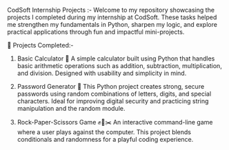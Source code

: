CodSoft Internship Projects :-
Welcome to my repository showcasing the projects I completed during my internship at CodSoft. These tasks helped me strengthen my fundamentals in Python, sharpen my logic, and explore practical applications through fun and impactful mini-projects.

🧠 Projects Completed:-
1. Basic Calculator 🧮
A simple calculator built using Python that handles basic arithmetic operations such as addition, subtraction, multiplication, and division. Designed with usability and simplicity in mind.

2. Password Generator 🔐
This Python project creates strong, secure passwords using random combinations of letters, digits, and special characters. Ideal for improving digital security and practicing string manipulation and the random module.

3. Rock-Paper-Scissors Game ✊📄✂️
An interactive command-line game where a user plays against the computer. This project blends conditionals and randomness for a playful coding experience.
